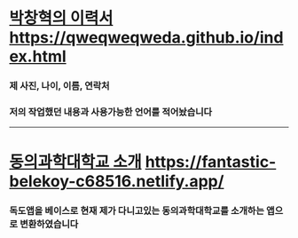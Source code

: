 [박창혁의 이력서](https://qweqweqweda.github.io/index.html)
https://qweqweqweda.github.io/index.html
==
### 제 사진, 나이, 이름, 연락처
### 저의 작업했던 내용과 사용가능한 언어를 적어놨습니다

*****************

[동의과학대학교 소개](https://fantastic-belekoy-c68516.netlify.app/)
https://fantastic-belekoy-c68516.netlify.app/
==
### 독도앱을 베이스로 현재 제가 다니고있는 동의과학대학교를 소개하는 앱으로 변환하였습니다

